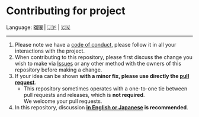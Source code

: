 # Contributing for project

Language: **🇬🇧** | [🇯🇵](./CONTRIBUTING.ja.md) | [🇨🇳](./CONTRIBUTING.zh.md)

---

1. Please note we have a [code of conduct](./CODE_OF_CONDUCT.md), please
   follow it in all your interactions with the project.
2. When contributing to this repository,
   please first discuss the change you wish to make via
   [Issues](https://github.com/kurone-kito/lints-config/issues) or any
   other method with the owners of this repository before making a change.
3. If your idea can be shown **with a minor fix, please use directly the
   [pull request](https://github.com/kurone-kito/lints-config/pulls)**.
   - This repository sometimes operates with a one-to-one tie between pull
     requests and releases, which is **not required**.  
     We welcome your pull requests.
4. In this repository, discussion
   **[in English or Japanese](https://translate.google.com/) is recommended**.
